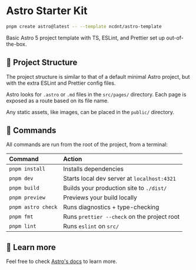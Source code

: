 # Astro Starter Kit

```sh
pnpm create astro@latest -- --template ncdnt/astro-template
```

Basic Astro 5 project template with TS, ESLint, and Prettier set up out-of-the-box.

## 🚀 Project Structure

The project structure is similar to that of a default minimal Astro project, but
with the extra ESLint and Prettier config files.

Astro looks for `.astro` or `.md` files in the `src/pages/` directory. Each page
is exposed as a route based on its file name.

Any static assets, like images, can be placed in the `public/` directory.

## 🧞 Commands

All commands are run from the root of the project, from a terminal:

| Command            | Action                                      |
| :----------------- | :------------------------------------------ |
| `pnpm install`     | Installs dependencies                       |
| `pnpm dev`         | Starts local dev server at `localhost:4321` |
| `pnpm build`       | Builds your production site to `./dist/`    |
| `pnpm preview`     | Previews your build locally                 |
| `pnpm astro check` | Runs diagnostics + type-checking            |
| `pnpm fmt`         | Runs `prettier --check` on the project root |
| `pnpm lint`        | Runs `eslint` on `src/`                     |

## 👀 Learn more

Feel free to check [Astro's docs](https://docs.astro.build) to learn more.
